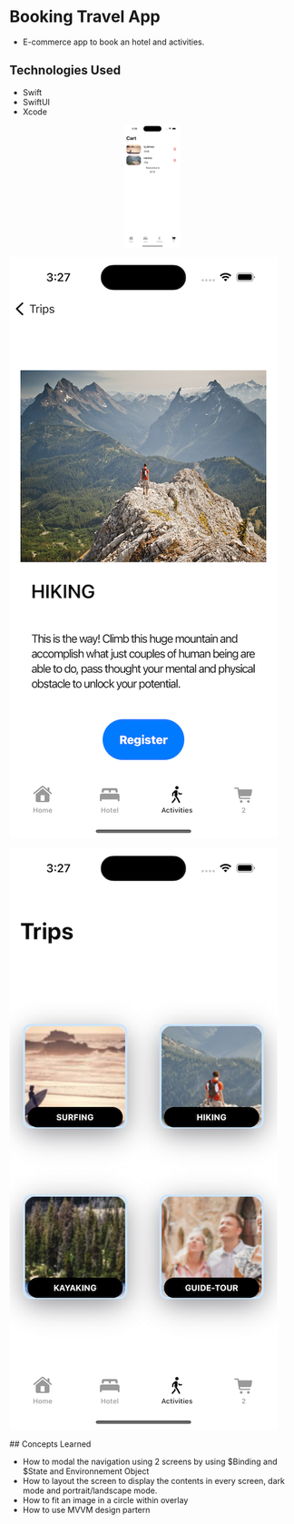 #  Booking Travel App

- E-commerce app to book an hotel and activities.

## Technologies Used
- Swift
- SwiftUI
- Xcode
<p align= "center">

<img src = "exploreherecart.png" width="100">

![Detailview](exploreheredetailview.png)

![Tripview](exploreheretripview.png)
</p>
## Concepts Learned

- How to modal the navigation using 2 screens by using $Binding and $State and Environnement Object
- How to layout the screen to display the contents in every screen, dark mode and portrait/landscape mode.
- How to fit an image in a circle within overlay 
- How to use MVVM design partern

